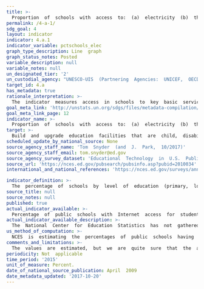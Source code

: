 ```yaml
---
title: >-
  Proportion  of  schools  with  access  to:  (a)  electricity  (b)  the  Internet  for  pedagogical  purposes  (c)  computers  for  pedagogical  purposes  (d)  adapted  infrastructure  and  materials  for  students  with  disabilities  (e)  basic  drinking  water  (f)  single-sex  basic  sanitation  facilities  (g)  basic  handwashing  facilities  (as  per  the  WASH  indicator  definitions)
permalink: /4-a-1/
sdg_goal: 4
layout: indicator
indicator: 4.a.1
indicator_variable: pctschools_elec
graph_type_description: Line  graph
graph_status_notes: Posted
variable_description: null
variable_notes: null
un_designated_tier: '2'
un_custodial_agency: "UNESCO-UIS  (Partnering  Agencies:  UNICEF,  OECD,  UNEP)"
target_id: 4.a
has_metadata: true
rationale_interpretation: >-
  The  indicator  measures  access  in  schools  to  key  basic  services  necessary  to  ensure  a  safe  and  effective  learning  environment  for  all  students.
goal_meta_link: 'http://unstats.un.org/sdgs/files/metadata-compilation/Metadata-Goal-4.pdf'
goal_meta_link_page: 12
indicator_name: >-
  Proportion  of  schools  with  access  to:  (a)  electricity  (b)  the  Internet  for  pedagogical  purposes  (c)  computers  for  pedagogical  purposes  (d)  adapted  infrastructure  and  materials  for  students  with  disabilities  (e)  basic  drinking  water  (f)  single-sex  basic  sanitation  facilities  (g)  basic  handwashing  facilities  (as  per  the  WASH  indicator  definitions)
target: >-
  Build  and  upgrade  education  facilities  that  are  child,  disability  and  gender  sensitive  and  provide  safe,  non-violent,  inclusive  and  effective  learning  environments  for  all.
scheduled_update_by_national_source: None
source_agency_staff_name: 'Tom  Snyder  (and  J.  Park,  10/2017)'
source_agency_staff_email: tom.snyder@ed.gov
source_agency_survey_dataset: 'Educational  Technology  in  U.S.  Public  Schools:  Fall  2008'
source_url: 'https://nces.ed.gov/pubsearch/pubsinfo.asp?pubid=2010034'
international_and_national_references: 'https://nces.ed.gov/surveys/annualreports/'  

indicator_definition: >-
  The  percentage  of  schools  by  level  of  education  (primary,  lower  secondary  and  upper  secondary)  with  access  to  the  given  facility  or  service.  Internet  for  pedagogical  purposes  is  defined  as  Internet  that  is  available  for  enhancing  teaching  and  learning  and  is  accessible  by  pupils.  Internet  for  pedagogical  purposes  is  defined  as  a  worldwide  interconnected  computer  network,  which  provides  pupils  access  to  a  number  of  communication  services  including  the  World  Wide  Web  and  carries  e-mail,  news,  entertainment  and  data  files,  irrespective  of  the  device  used  (i.e.  not  assumed  to  be  only  via  a  computer)  and  thus  can  also  be  accessed  by  mobile  telephone,  tablet,  PDA,  games  machine,  digital  TV  etc.).  Access  can  be  via  a  fixed  narrowband,  fixed  broadband,  or  via  mobile  network.  Basic  drinking  water  is  defined  as  a  functional  drinking  water  source  (MDG  improved  categories)  on  or  near  the  premises  and  water  points  accessible  to  all  users  during  school  hours.  Basic  sanitation  facilities  are  defined  as  functional  sanitation  facilities  (MDG  improved  categories)  separated  for  males  and  females  on  or  near  the  premises.  Basic  handwashing  facilities  are  defined  as  functional  handwashing  facilities,  soap  (or  ash)  and  water  available  to  all  girls  and  boys.  The  component  on  adapted  infrastructure  and  materials  is  yet  to  be  developed.
source_title: null
source_notes: null
published: true
actual_indicator_available: >-
  Percentage  of  public  schools  with  Internet  access  for  student  use.  Estimated  percentage  of  public  schools  with  basic  drinking  water,  sanitation  facilities,  and  hand  washing  facilities.
actual_indicator_available_description: >-
  The  National  Center  for  Education  Statistics  has  not  gathered  information  on  student  access  to  computers  at  school  since  1998  (98  percent).  We  are  not  aware  of  any  data  collection  NCES  has  had  of  the  number  or  percentage  of  schools  with  basic  sanitation  facilities.  There  was  a  physical  accommodations  survey  done  in  the  mid  1970s,  but  this  is  no  longer  at  all  relevant  because  it  was  done  so  long  ago  and  so  much  progress  has  been  made  both  with  respect  to  school  improvement  and  new  regulations.  We  believe  that  we  do  have  some  schools  without  single-sex  bathrooms,  primarily  because  they  only  have  a  very  small  number  of  students  or  only  serve  male  or  only  female  students.  Fundamentally,  this  block  of  indicators  is  not  policy-relevant  for  the  United  States.  Rather  than  reporting  missing,  we  are  reporting  100  percent  which  we  know  is  close  to  the  U.S.  value  and  reflects  the  relatively  high  quality  of  the  education  infrastructure  in  the  United  States.
us_method_of_computation: >-
  NCES  is  estimating  the  percentages  of  public  schools  having  these  basic  facilities  at  100  percent.  There  was  a  survey  in  2008  that  found  that  98  percent  of  public  schools  had  computers  for  student  use.  We  believe  the  percentage  has  increased  since  that  date.
comments_and_limitations: >-
  The  values  are  estimated,  but  we  are  quite  sure  that  the  actual  values  for  all  of  them  approach  100  percent.
periodicity: Not  applicable
time_period: '2015'
unit_of_measure: Percent.
date_of_national_source_publication: April  2009
date_metadata_updated: '2017-10-20'
---
```

